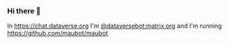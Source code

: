 ### Hi there 👋

In https://chat.dataverse.org I'm [@dataversebot:matrix.org][] and I'm running https://github.com/maubot/maubot

[@dataversebot:matrix.org]: https://view.matrix.org/room/!AmypvmJtUjBesRrnLM:matrix.org/members/@dataversebot:matrix.org
